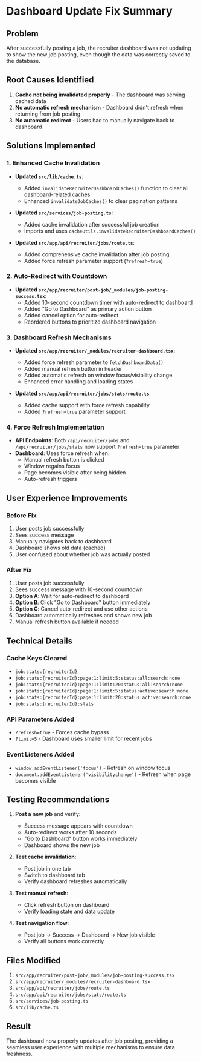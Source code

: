 # Dashboard Update Fix Summary

## Problem
After successfully posting a job, the recruiter dashboard was not updating to show the new job posting, even though the data was correctly saved to the database.

## Root Causes Identified
1. **Cache not being invalidated properly** - The dashboard was serving cached data
2. **No automatic refresh mechanism** - Dashboard didn't refresh when returning from job posting
3. **No automatic redirect** - Users had to manually navigate back to dashboard

## Solutions Implemented

### 1. Enhanced Cache Invalidation
- **Updated `src/lib/cache.ts`**:
  - Added `invalidateRecruiterDashboardCaches()` function to clear all dashboard-related caches
  - Enhanced `invalidateJobCaches()` to clear pagination patterns

- **Updated `src/services/job-posting.ts`**:
  - Added cache invalidation after successful job creation
  - Imports and uses `cacheUtils.invalidateRecruiterDashboardCaches()`

- **Updated `src/app/api/recruiter/jobs/route.ts`**:
  - Added comprehensive cache invalidation after job posting
  - Added force refresh parameter support (`?refresh=true`)

### 2. Auto-Redirect with Countdown
- **Updated `src/app/recruiter/post-job/_modules/job-posting-success.tsx`**:
  - Added 10-second countdown timer with auto-redirect to dashboard
  - Added "Go to Dashboard" as primary action button
  - Added cancel option for auto-redirect
  - Reordered buttons to prioritize dashboard navigation

### 3. Dashboard Refresh Mechanisms
- **Updated `src/app/recruiter/_modules/recruiter-dashboard.tsx`**:
  - Added force refresh parameter to `fetchDashboardData()`
  - Added manual refresh button in header
  - Added automatic refresh on window focus/visibility change
  - Enhanced error handling and loading states

- **Updated `src/app/api/recruiter/jobs/stats/route.ts`**:
  - Added cache support with force refresh capability
  - Added `?refresh=true` parameter support

### 4. Force Refresh Implementation
- **API Endpoints**: Both `/api/recruiter/jobs` and `/api/recruiter/jobs/stats` now support `?refresh=true` parameter
- **Dashboard**: Uses force refresh when:
  - Manual refresh button is clicked
  - Window regains focus
  - Page becomes visible after being hidden
  - Auto-refresh triggers

## User Experience Improvements

### Before Fix
1. User posts job successfully
2. Sees success message
3. Manually navigates back to dashboard
4. Dashboard shows old data (cached)
5. User confused about whether job was actually posted

### After Fix
1. User posts job successfully
2. Sees success message with 10-second countdown
3. **Option A**: Wait for auto-redirect to dashboard
4. **Option B**: Click "Go to Dashboard" button immediately
5. **Option C**: Cancel auto-redirect and use other actions
6. Dashboard automatically refreshes and shows new job
7. Manual refresh button available if needed

## Technical Details

### Cache Keys Cleared
- `job:stats:{recruiterId}`
- `job:stats:{recruiterId}:page:1:limit:5:status:all:search:none`
- `job:stats:{recruiterId}:page:1:limit:20:status:all:search:none`
- `job:stats:{recruiterId}:page:1:limit:5:status:active:search:none`
- `job:stats:{recruiterId}:page:1:limit:20:status:active:search:none`
- `job:stats:{recruiterId}:stats`

### API Parameters Added
- `?refresh=true` - Forces cache bypass
- `?limit=5` - Dashboard uses smaller limit for recent jobs

### Event Listeners Added
- `window.addEventListener('focus')` - Refresh on window focus
- `document.addEventListener('visibilitychange')` - Refresh when page becomes visible

## Testing Recommendations

1. **Post a new job** and verify:
   - Success message appears with countdown
   - Auto-redirect works after 10 seconds
   - "Go to Dashboard" button works immediately
   - Dashboard shows the new job

2. **Test cache invalidation**:
   - Post job in one tab
   - Switch to dashboard tab
   - Verify dashboard refreshes automatically

3. **Test manual refresh**:
   - Click refresh button on dashboard
   - Verify loading state and data update

4. **Test navigation flow**:
   - Post job → Success → Dashboard → New job visible
   - Verify all buttons work correctly

## Files Modified

1. `src/app/recruiter/post-job/_modules/job-posting-success.tsx`
2. `src/app/recruiter/_modules/recruiter-dashboard.tsx`
3. `src/app/api/recruiter/jobs/route.ts`
4. `src/app/api/recruiter/jobs/stats/route.ts`
5. `src/services/job-posting.ts`
6. `src/lib/cache.ts`

## Result
The dashboard now properly updates after job posting, providing a seamless user experience with multiple mechanisms to ensure data freshness.